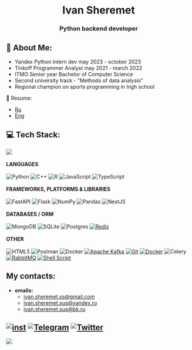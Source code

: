 <h1 align="center">Ivan Sheremet</h1>
<h3 align="center">Python backend developer</h3>

## 💫 About Me:
- Yandex Python intern dev may 2023 - october 2023
- Tinkoff Programmer Analyst may 2021 - march 2022
- ITMO Senior year Bachelor of Computer Science
- Second university track - "Methods of data analysis"
- Regional champion on sports programming in high school

📄 Resume: 
  - [Ru](https://github.com/DoomsdayIS/DoomsdayIS/blob/main/Resume_rus.pdf)
  - [Eng](https://github.com/DoomsdayIS/DoomsdayIS/blob/main/Resume_eng.pdf)

## 💻 Tech Stack:
[![](https://github-readme-stats.vercel.app/api/top-langs/?username=doomsdayIS&theme=dark&hide_border=false&include_all_commits=false&count_private=false&layout=compact)](#) \
<br /> 
**LANGUAGES** \
<br /> 
![Python](https://img.shields.io/badge/python-3670A0?style=for-the-badge&logo=python&logoColor=ffdd54) ![C++](https://img.shields.io/badge/c++-%2300599C.svg?style=for-the-badge&logo=c%2B%2B&logoColor=white) ![R](https://img.shields.io/badge/r-%23276DC3.svg?style=for-the-badge&logo=r&logoColor=white) ![JavaScript](https://img.shields.io/badge/javascript-%23323330.svg?style=for-the-badge&logo=javascript&logoColor=%23F7DF1E) ![TypeScript](https://img.shields.io/badge/typescript-%23007ACC.svg?style=for-the-badge&logo=typescript&logoColor=white) \
<br /> 
**FRAMEWORKS, PLATFORMS & LIBRARIES** \
<br /> 
![FastAPI](https://img.shields.io/badge/FastAPI-005571?style=for-the-badge&logo=fastapi) ![Flask](https://img.shields.io/badge/flask-%23000.svg?style=for-the-badge&logo=flask&logoColor=white) ![NumPy](https://img.shields.io/badge/numpy-%23013243.svg?style=for-the-badge&logo=numpy&logoColor=white) ![Pandas](https://img.shields.io/badge/pandas-%23150458.svg?style=for-the-badge&logo=pandas&logoColor=white) ![NestJS](https://img.shields.io/badge/nestjs-%23E0234E.svg?style=for-the-badge&logo=nestjs&logoColor=white) \
<br /> 
**DATABASES / ORM** \
<br /> 
![MongoDB](https://img.shields.io/badge/MongoDB-%234ea94b.svg?style=for-the-badge&logo=mongodb&logoColor=white) ![SQLite](https://img.shields.io/badge/sqlite-%2307405e.svg?style=for-the-badge&logo=sqlite&logoColor=white) ![Postgres](https://img.shields.io/badge/postgres-%23316192.svg?style=for-the-badge&logo=postgresql&logoColor=white) [![Redis](https://img.shields.io/badge/redis-%23DD0031.svg?style=for-the-badge&logo=redis&logoColor=white)](https://redis.io/) \
<br /> 
**OTHER** \
<br /> 
![HTML5](https://img.shields.io/badge/html5-%23E34F26.svg?style=for-the-badge&logo=html5&logoColor=white) ![Postman](https://img.shields.io/badge/Postman-FF6C37?style=for-the-badge&logo=postman&logoColor=white) ![Docker](https://img.shields.io/badge/docker-%230db7ed.svg?style=for-the-badge&logo=docker&logoColor=white) [![Apache Kafka](https://img.shields.io/badge/Apache%20Kafka-000?style=for-the-badge&logo=apachekafka)](https://kafka.apache.org/) [![Git](https://img.shields.io/badge/git-%23F05033.svg?style=for-the-badge&logo=git&logoColor=white)](https://git-scm.com/) [![Docker](https://img.shields.io/badge/docker-%230db7ed.svg?style=for-the-badge&logo=docker&logoColor=white)](https://www.docker.com/) ![Celery](https://img.shields.io/badge/celery-%23a9cc54.svg?style=for-the-badge&logo=celery&logoColor=ddf4a4) [![RabbitMQ](https://img.shields.io/badge/rabbitmq-FF6600?style=for-the-badge&logo=rabbitmq&logoColor=white)](https://www.rabbitmq.com/) [![Shell Script](https://img.shields.io/badge/shell_script-%23121011.svg?style=for-the-badge&logo=gnu-bash&logoColor=white)](https://www.gnu.org/software/bash/)

## My contacts:
- **emails:**
  - ivan.sheremet.ss@gmail.com
  - ivan.sheremet.sus@yandex.ru
  - ivan.sheremet.sus@bk.ru
  
[![inst](https://upload.wikimedia.org/wikipedia/commons/thumb/9/95/Instagram_logo_2022.svg/44px-Instagram_logo_2022.svg.png)](https://instagram.com/iamdsivan)
[![Telegram](https://upload.wikimedia.org/wikipedia/commons/thumb/8/82/Telegram_logo.svg/44px-Telegram_logo.svg.png)](https://t.me/dsione)
[![Twitter](https://upload.wikimedia.org/wikipedia/commons/thumb/6/6f/Logo_of_Twitter.svg/44px-Logo_of_Twitter.svg.png)](https://x.com/noyanivan)
---
[![](https://visitcount.itsvg.in/api?id=doomsdayis&icon=0&color=0)](#)
